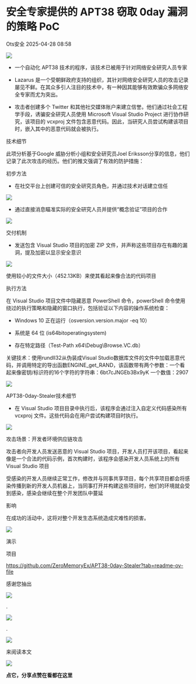 #  安全专家提供的 APT38 窃取 0day 漏洞的策略 PoC   
 Ots安全   2025-04-28 08:58  
  
![](https://mmbiz.qpic.cn/mmbiz_gif/bL2iaicTYdZn7gtxSFZlfuCW6AdQib8Q1onbR0U2h9icP1eRO6wH0AcyJmqZ7USD0uOYncCYIH7ZEE8IicAOPxyb9IA/640?wx_fmt=gif "")  
- 一个自动化 APT38 技术的程序，该技术已被用于针对网络安全研究人员专家  
  
- Lazarus 是一个受朝鲜政府支持的组织，其针对网络安全研究人员的攻击记录屡见不鲜。在其众多引人注目的技术中，有一种因其能够有效欺骗众多网络安全专家而尤为突出。  
  
- 攻击者创建多个 Twitter 和其他社交媒体账户来建立信誉。他们通过社会工程学手段，诱骗安全研究人员使用 Microsoft Visual Studio Project 进行协作研究，该项目的 vcxproj 文件包含恶意代码。因此，当研究人员尝试构建该项目时，嵌入其中的恶意代码就会被执行。  
  
技术细节  
  
此项分析基于Google 威胁分析小组和安全研究员Joel Eriksson分享的信息，他们记录了此次攻击的经历。他们的推文强调了有效的防护措施：  
  
初步方法  
- 在社交平台上创建可信的安全研究员角色，并通过技术对话建立信任  
  
![](https://mmbiz.qpic.cn/sz_mmbiz_png/rWGOWg48taegriaPf0WgffjVib7rew92yyoX0e0lmw0ibJRo7M32C9DqABrTU4HlMibbvvwzMuh8QhBpbuCJe6Lopw/640?wx_fmt=png&from=appmsg "")  
  
- 通过直接消息瞄准实际的安全研究人员并提供“概念验证”项目的合作  
  
![](https://mmbiz.qpic.cn/sz_mmbiz_png/rWGOWg48taegriaPf0WgffjVib7rew92yywiaOP1rVw2WeBibNOBgHLHZWcrdetcQHzRLTibEzA9pHn32q9y4qnq82w/640?wx_fmt=png&from=appmsg "")  
  
交付机制  
- 发送包含 Visual Studio 项目的加密 ZIP 文件，并声称这些项目存在有趣的漏洞，提及加密以显示安全意识  
  
![](https://mmbiz.qpic.cn/sz_mmbiz_png/rWGOWg48taegriaPf0WgffjVib7rew92yyVxAcgsCvibu61ZuctL68Mxo1V6pyGGrItJ7icRyv4k0EtAsaJ7EENQYw/640?wx_fmt=png&from=appmsg "")  
  
使用较小的文件大小（452.13KB）来使其看起来像合法的代码项目  
  
执行方法  
  
在 Visual Studio 项目文件中隐藏恶意 PowerShell 命令，powerShell 命令使用绕过的执行策略和隐藏的窗口执行，包括验证以下内容的操作系统检查：  
- Windows 10 正在运行（osversion.version.major -eq 10）  
  
- 系统是 64 位 (is64bitoperatingsystem)  
  
- 存在特定路径（Test-Path x64\Debug\Browse.VC.db）  
  
关键技术：使用rundll32从伪装成Visual Studio数据库文件的文件中加载恶意代码，并调用特定的导出函数ENGINE_get_RAND，该函数带有两个参数：一个看起来像密钥/标识符的16个字符的字符串：6bt7cJNGEb3Bx9yK 一个数值：2907  
  
![](https://mmbiz.qpic.cn/sz_mmbiz_png/rWGOWg48taegriaPf0WgffjVib7rew92yyicxoic1vhBJQJNMgnoOuKjOyd503psLowChaP3DnIbUn29s5J6oEfDzA/640?wx_fmt=png&from=appmsg "")  
  
APT38-0day-Stealer技术细节  
- 在 Visual Studio 项目目录中执行后，该程序会通过注入自定义代码感染所有 vcxproj 文件。这些代码会在用户尝试构建项目时执行。  
  
![](https://mmbiz.qpic.cn/sz_mmbiz_png/rWGOWg48taegriaPf0WgffjVib7rew92yyOdWbicRoVzO8eI37wH1WR44k6qVNmzibzIKMz028cuKF8vE4N6BNFjtg/640?wx_fmt=png&from=appmsg "")  
  
攻击场景：开发者环境供应链攻击  
  
攻击者向开发人员发送恶意的 Visual Studio 项目，开发人员打开该项目，看起来像是一个合法的代码示例，首次构建时，该程序会感染开发人员系统上的所有 Visual Studio 项目  
  
受感染的开发人员继续正常工作，修改并与同事共享项目，每个共享项目都会将感染传播到新的开发人员机器上，当同事打开并构建这些项目时，他们的环境就会受到感染，感染会继续在整个开发团队中蔓延  
  
影响  
  
在成功的活动中，这将对整个开发生态系统造成灾难性的损害。  
  
![](https://mmbiz.qpic.cn/sz_mmbiz_png/rWGOWg48taegriaPf0WgffjVib7rew92yyibjktHemPliccuQgl3hZMI6OeHEQpCEJxjic26hzrmo71gnX2WGdRfkeQ/640?wx_fmt=png&from=appmsg "")  
  
演示  
  
  
  
项目  
  
https://github.com/ZeroMemoryEx/APT38-0day-Stealer?tab=readme-ov-file  
  
  
感谢您抽出  
  
![](https://mmbiz.qpic.cn/mmbiz_gif/Ljib4So7yuWgdSBqOibtgiaYWjL4pkRXwycNnFvFYVgXoExRy0gqCkqvrAghf8KPXnwQaYq77HMsjcVka7kPcBDQw/640?wx_fmt=gif "")  
  
.  
  
![](https://mmbiz.qpic.cn/mmbiz_gif/Ljib4So7yuWgdSBqOibtgiaYWjL4pkRXwycd5KMTutPwNWA97H5MPISWXLTXp0ibK5LXCBAXX388gY0ibXhWOxoEKBA/640?wx_fmt=gif "")  
  
.  
  
![](https://mmbiz.qpic.cn/mmbiz_gif/Ljib4So7yuWgdSBqOibtgiaYWjL4pkRXwycU99fZEhvngeeAhFOvhTibttSplYbBpeeLZGgZt41El4icmrBibojkvLNw/640?wx_fmt=gif "")  
  
来阅读本文  
  
![](https://mmbiz.qpic.cn/mmbiz_gif/Ljib4So7yuWge7Mibiad1tV0iaF8zSD5gzicbxDmfZCEL7vuOevN97CwUoUM5MLeKWibWlibSMwbpJ28lVg1yj1rQflyQ/640?wx_fmt=gif "")  
  
**点它，分享点赞在看都在这里**  
  
  
